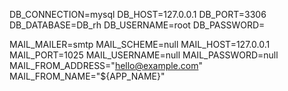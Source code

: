 DB_CONNECTION=mysql
DB_HOST=127.0.0.1
DB_PORT=3306
DB_DATABASE=DB_rh
DB_USERNAME=root
DB_PASSWORD=

MAIL_MAILER=smtp
MAIL_SCHEME=null
MAIL_HOST=127.0.0.1
MAIL_PORT=1025
MAIL_USERNAME=null
MAIL_PASSWORD=null
MAIL_FROM_ADDRESS="hello@example.com"
MAIL_FROM_NAME="${APP_NAME}"
